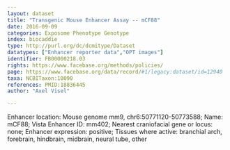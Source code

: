 ```yaml
---
layout: dataset  
title: "Transgenic Mouse Enhancer Assay -- mCF88"  
date: 2016-09-09  
categories: Exposome Phenotype Genotype  
index: biocaddie  
type: http://purl.org/dc/dcmitype/Dataset  
datatypes: ["Enhancer reporter data","OPT images"]  
identifier: FB00000218.03  
rights: https://www.facebase.org/methods/policies/  
page: https://www.facebase.org/data/record/#1/legacy:dataset/id=12940  
taxa: NCBITaxon:10090  
references: PMID:18836445  
author: "Axel Visel"  

---
```

 Enhancer location: Mouse genome mm9, chr6:50771120-50773588; Name: mCF88; Vista Enhancer ID: mm402; Nearest craniofacial gene or locus: none; Enhancer expression: positive; Tissues where active: branchial arch, forebrain, hindbrain, midbrain, neural tube, other   

